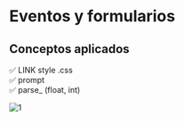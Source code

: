 
# Eventos y formularios
## Conceptos aplicados

✅ LINK style .css <br>
✅ prompt <br>
✅ parse_ (float, int) <br>

![1](https://user-images.githubusercontent.com/66846214/119681216-7ad8a900-be07-11eb-9002-66ceb3a59f84.png)
